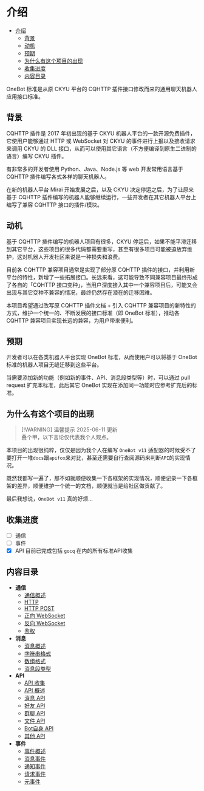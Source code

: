 # 介绍

- [介绍](#介绍)
  - [背景](#背景)
  - [动机](#动机)
  - [预期](#预期)
  - [为什么有这个项目的出现](#为什么有这个项目的出现)
  - [收集进度](#收集进度)
  - [内容目录](#内容目录)

OneBot 标准是从原 CKYU 平台的 CQHTTP 插件接口修改而来的通用聊天机器人应用接口标准。

## 背景

CQHTTP 插件是 2017 年初出现的基于 CKYU 机器人平台的一款开源免费插件，它使用户能够通过 HTTP 或 WebSocket 对 CKYU 的事件进行上报以及接收请求来调用 CKYU 的 DLL 接口，从而可以使用其它语言（不方便编译到原生二进制的语言）编写 CKYU 插件。

有非常多的开发者使用 Python、Java、Node.js 等 web 开发常用语言基于 CQHTTP 插件编写各式各样的聊天机器人。

在新的机器人平台 Mirai 开始发展之后，以及 CKYU 决定停运之后，为了让原来基于 CQHTTP 插件编写的机器人能够继续运行，一些开发者在其它机器人平台上编写了兼容 CQHTTP 接口的插件/模块。

## 动机

基于 CQHTTP 插件编写的机器人项目有很多，CKYU 停运后，如果不能平滑迁移到其它平台，这些项目的很多代码都需要重写，甚至有很多项目可能被迫放弃维护，这对机器人开发社区来说是一种损失和浪费。

目前各 CQHTTP 兼容项目通常是实现了部分原 CQHTTP 插件的接口，并利用新平台的特性，新增了一些拓展接口。长远来看，这可能导致不同兼容项目最终形成了各自的「CQHTTP 接口变种」，当用户深度接入其中一个兼容项目后，可能又会出现与其它变种不兼容的情况，最终仍然存在潜在的迁移困难。

本项目希望通过改写原 CQHTTP 插件文档 + 引入 CQHTTP 兼容项目的新特性的方式，维护一个统一的、不断发展的接口标准（即 OneBot 标准），推动各 CQHTTP 兼容项目实现长远的兼容，为用户带来便利。

## 预期

开发者可以在各类机器人平台实现 OneBot 标准，从而使用户可以将基于 OneBot 标准的机器人项目无缝迁移到这些平台。

当需要添加新的功能（例如新的事件、API、消息段类型等）时，可以通过 pull request 扩充本标准，此后其它 OneBot 实现在添加同一功能时应参考扩充后的标准。

## 为什么有这个项目的出现

> [!WARNING] 温馨提示
> 2025-06-11 更新  
> 叠个甲，以下言论仅代表我个人观点。

本项目的出现很纯粹，仅仅是因为我个人在编写 `OneBot v11` 适配器的时候受不了要打开一堆`docs`跟`apifox`来对比，甚至还需要自行查阅源码来判断`API`的实现情况。

既然我都写一遍了，那不如就顺便收集一下各框架的实现情况，顺便记录一下各框架的差异，顺便维护一个统一的文档，顺便就当是给社区做贡献了。

最后我想说，`OneBot v11` 真的好烦...

## 收集进度

- [ ] 通信
- [ ] 事件
- [x] API 目前已完成包括 `gocq` 在内的所有标准API收集

## 内容目录

- **通信**
  - [通信概述](communication/README.md)
  - [HTTP](communication/http.md)
  - [HTTP POST](communication/http-post.md)
  - [正向 WebSocket](communication/ws.md)
  - [反向 WebSocket](communication/ws-reverse.md)
  - [鉴权](communication/authorization.md)
- **消息**
  - [消息概述](message/README.md)
  - ~~[字符串格式](message/string.md)~~
  - [数组格式](message/array.md)
  - [消息段类型](message/segment.md)
- **API**
  - [API 收集](./api/README.md)
  - [API 概述](./api/Introduction.md)
  - [消息 API](./api/message.md)
  - [好友 API](./api/friend.md)
  - [群聊 API](./api/group.md)
  - [文件 API](./api/file.md)
  - [Bot自身 API](./api/bot.md)
  - [其他 API](./api/other.md)
- **事件**
  - [事件概述](event/README.md)
  - [消息事件](event/message.md)
  - [通知事件](event/notice.md)
  - [请求事件](event/request.md)
  - [元事件](event/meta.md)
